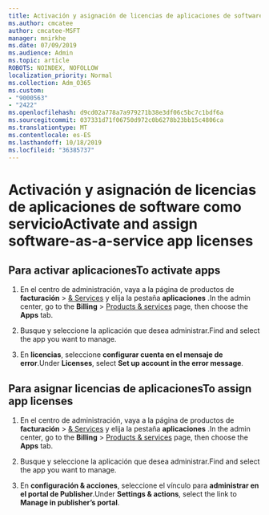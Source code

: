 ```yaml
---
title: Activación y asignación de licencias de aplicaciones de software como servicio
ms.author: cmcatee
author: cmcatee-MSFT
manager: mnirkhe
ms.date: 07/09/2019
ms.audience: Admin
ms.topic: article
ROBOTS: NOINDEX, NOFOLLOW
localization_priority: Normal
ms.collection: Adm_O365
ms.custom:
- "9000563"
- "2422"
ms.openlocfilehash: d9cd02a778a7a979271b38e3df06c5bc7c1bdf6a
ms.sourcegitcommit: 037331d71f06750d972c0b6278b23bb15c4806ca
ms.translationtype: MT
ms.contentlocale: es-ES
ms.lasthandoff: 10/18/2019
ms.locfileid: "36385737"
---
```

# <a name="activate-and-assign-software-as-a-service-app-licenses"></a><span data-ttu-id="799b6-102">Activación y asignación de licencias de aplicaciones de software como servicio</span><span class="sxs-lookup"><span data-stu-id="799b6-102">Activate and assign software-as-a-service app licenses</span></span> 

## <a name="to-activate-apps"></a><span data-ttu-id="799b6-103">Para activar aplicaciones</span><span class="sxs-lookup"><span data-stu-id="799b6-103">To activate apps</span></span>

1. <span data-ttu-id="799b6-104">En el centro de administración, vaya a la página de productos de **facturación** > [& Services](https://go.microsoft.com/fwlink/p/?linkid=842054) y elija la pestaña **aplicaciones** .</span><span class="sxs-lookup"><span data-stu-id="799b6-104">In the admin center, go to the **Billing** > [Products & services](https://go.microsoft.com/fwlink/p/?linkid=842054) page, then choose the **Apps** tab.</span></span>

2. <span data-ttu-id="799b6-105">Busque y seleccione la aplicación que desea administrar.</span><span class="sxs-lookup"><span data-stu-id="799b6-105">Find and select the app you want to manage.</span></span>

3. <span data-ttu-id="799b6-106">En **licencias**, seleccione **configurar cuenta en el mensaje de error**.</span><span class="sxs-lookup"><span data-stu-id="799b6-106">Under **Licenses**, select **Set up account in the error message**.</span></span>  

## <a name="to-assign-app-licenses"></a><span data-ttu-id="799b6-107">Para asignar licencias de aplicaciones</span><span class="sxs-lookup"><span data-stu-id="799b6-107">To assign app licenses</span></span>

1. <span data-ttu-id="799b6-108">En el centro de administración, vaya a la página de productos de **facturación** > [& Services](https://go.microsoft.com/fwlink/p/?linkid=842054) y elija la pestaña **aplicaciones** .</span><span class="sxs-lookup"><span data-stu-id="799b6-108">In the admin center, go to the **Billing** > [Products & services](https://go.microsoft.com/fwlink/p/?linkid=842054) page, then choose the **Apps** tab.</span></span>

2. <span data-ttu-id="799b6-109">Busque y seleccione la aplicación que desea administrar.</span><span class="sxs-lookup"><span data-stu-id="799b6-109">Find and select the app you want to manage.</span></span>  

3. <span data-ttu-id="799b6-110">En **configuración & acciones**, seleccione el vínculo para **administrar en el portal de Publisher**.</span><span class="sxs-lookup"><span data-stu-id="799b6-110">Under **Settings & actions**, select the link to **Manage in publisher’s portal**.</span></span>